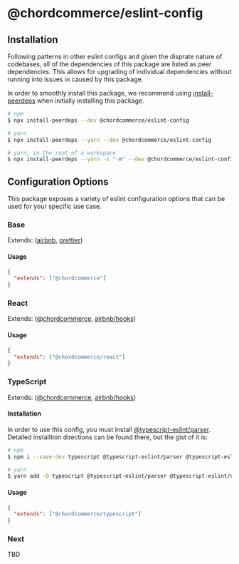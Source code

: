 # @chordcommerce/eslint-config

## Installation

Following patterns in other eslint configs and given the disprate nature of codebases, all of the dependencies of this
package are listed as peer dependencies. This allows for upgrading of individual dependencies without running into
issues in caused by this package.

In order to smoothly install this package, we recommend using [install-peerdeps](https://www.npmjs.com/package/install-peerdeps)
when initially installing this package.

```bash
# npm
$ npx install-peerdeps --dev @chordcommerce/eslint-config

# yarn
$ npx install-peerdeps --yarn --dev @chordcommerce/eslint-config

# yarn, in the root of a workspace
$ npx install-peerdeps --yarn -x "-W" --dev @chordcommerce/eslint-config
```

## Configuration Options

This package exposes a variety of eslint configuration options that can be used for your specific use case.

### Base

Extends: ([airbnb](https://www.npmjs.com/package/eslint-config-airbnb), [prettier](https://github.com/prettier/eslint-config-prettier))

#### Usage

```json
{
  "extends": ["@chordcommerce"]
}
```

### React

Extends: ([@chordcommerce](https://github.com/chordcommerce/code-style/blob/main/eslint-config/index.js), [airbnb/hooks](https://www.npmjs.com/package/eslint-config-airbnb#eslint-config-airbnbhooks))

#### Usage

```json
{
  "extends": ["@chordcommerce/react"]
}
```

### TypeScript

Extends: ([@chordcommerce](https://github.com/chordcommerce/code-style/blob/main/eslint-config/index.js), [airbnb/hooks](https://www.npmjs.com/package/eslint-config-airbnb#eslint-config-airbnbhooks))

#### Installation

In order to use this config, you must install [@typescript-eslint/parser](https://www.npmjs.com/package/@typescript-eslint/eslint-plugin).
Detailed installtion directions can be found there, but the gist of it is:

```bash
# npm
$ npm i --save-dev typescript @typescript-eslint/parser @typescript-eslint/eslint-plugin

# yarn
$ yarn add -D typescript @typescript-eslint/parser @typescript-eslint/eslint-plugin
```

#### Usage

```json
{
  "extends": ["@chordcommerce/typescript"]
}
```

### Next

TBD
